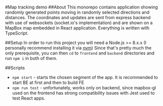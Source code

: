 #Map tracking demo
##About
This monorepo contains application showing randomly generated points
moving in randomly selected directions and distances. The coordinates and updates are sent from
express backend with use of websockets (socket.io's implementation) and are shown on a MapBox map embedded in React application.
Everything is written with TypeScript.

##Setup
In order to run this project you will need a Node.js >= 8.x.x (I personally recommend installing it via [nvm](https://github.com/creationix/nvm))
Since that's pretty much the only prerequisite, you can then `cd` to `frontend` and `backend` directories and run `npm i` in both of them.

##Scripts
- `npm start` - starts the chosen segment of the app. It is recommended to start BE at first
and then to build FE
- `npm run test` - unfortunately, works only on backend, since mapbox-gl
used on the frontend has strong compatibility issues with Jest used to test React apps. 
